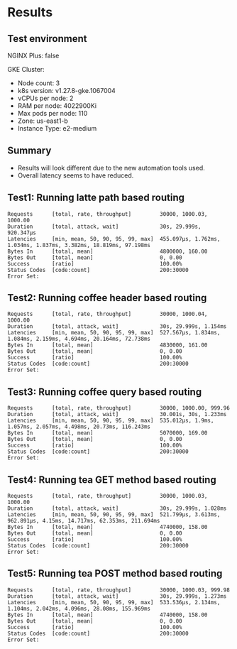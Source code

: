 # Results

## Test environment

NGINX Plus: false

GKE Cluster:

- Node count: 3
- k8s version: v1.27.8-gke.1067004
- vCPUs per node: 2
- RAM per node: 4022900Ki
- Max pods per node: 110
- Zone: us-east1-b
- Instance Type: e2-medium

## Summary

- Results will look different due to the new automation tools used.
- Overall latency seems to have reduced.

## Test1: Running latte path based routing

```text
Requests      [total, rate, throughput]         30000, 1000.03, 1000.00
Duration      [total, attack, wait]             30s, 29.999s, 920.347µs
Latencies     [min, mean, 50, 90, 95, 99, max]  455.097µs, 1.762ms, 1.034ms, 1.837ms, 3.382ms, 18.819ms, 97.198ms
Bytes In      [total, mean]                     4800000, 160.00
Bytes Out     [total, mean]                     0, 0.00
Success       [ratio]                           100.00%
Status Codes  [code:count]                      200:30000  
Error Set:
```

## Test2: Running coffee header based routing

```text
Requests      [total, rate, throughput]         30000, 1000.04, 1000.00
Duration      [total, attack, wait]             30s, 29.999s, 1.154ms
Latencies     [min, mean, 50, 90, 95, 99, max]  527.567µs, 1.834ms, 1.084ms, 2.159ms, 4.694ms, 20.164ms, 72.738ms
Bytes In      [total, mean]                     4830000, 161.00
Bytes Out     [total, mean]                     0, 0.00
Success       [ratio]                           100.00%
Status Codes  [code:count]                      200:30000  
Error Set:
```

## Test3: Running coffee query based routing

```text
Requests      [total, rate, throughput]         30000, 1000.00, 999.96
Duration      [total, attack, wait]             30.001s, 30s, 1.233ms
Latencies     [min, mean, 50, 90, 95, 99, max]  535.012µs, 1.9ms, 1.057ms, 2.057ms, 4.498ms, 20.73ms, 116.243ms
Bytes In      [total, mean]                     5070000, 169.00
Bytes Out     [total, mean]                     0, 0.00
Success       [ratio]                           100.00%
Status Codes  [code:count]                      200:30000  
Error Set:
```

## Test4: Running tea GET method based routing

```text
Requests      [total, rate, throughput]         30000, 1000.03, 1000.00
Duration      [total, attack, wait]             30s, 29.999s, 1.028ms
Latencies     [min, mean, 50, 90, 95, 99, max]  521.799µs, 3.613ms, 962.891µs, 4.15ms, 14.717ms, 62.353ms, 211.694ms
Bytes In      [total, mean]                     4740000, 158.00
Bytes Out     [total, mean]                     0, 0.00
Success       [ratio]                           100.00%
Status Codes  [code:count]                      200:30000  
Error Set:
```

## Test5: Running tea POST method based routing

```text
Requests      [total, rate, throughput]         30000, 1000.03, 999.98
Duration      [total, attack, wait]             30s, 29.999s, 1.273ms
Latencies     [min, mean, 50, 90, 95, 99, max]  533.536µs, 2.134ms, 1.104ms, 2.042ms, 4.096ms, 28.08ms, 155.969ms
Bytes In      [total, mean]                     4740000, 158.00
Bytes Out     [total, mean]                     0, 0.00
Success       [ratio]                           100.00%
Status Codes  [code:count]                      200:30000  
Error Set:
```
